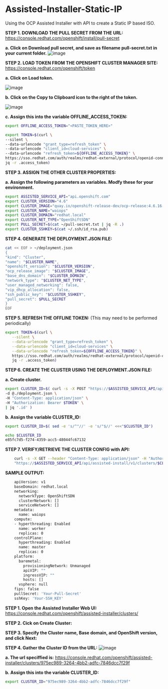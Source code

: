 # Assisted-Installer-Static-IP
Using the OCP Assisted Installer with API to create a Static IP based ISO.


**STEP 1. DOWNLOAD THE PULL SECRET FROM THE URL:**
https://console.redhat.com/openshift/install/pull-secret

**a. Click on Download pull secret, and save as filename pull-secret.txt in your current folder.**
![image](https://user-images.githubusercontent.com/48925593/134422760-dc8b8010-56d4-4061-89c1-6e78a73a52db.png)


**STEP 2. LOAD TOKEN FROM THE OPENSHIFT CLUSTER MANAGER SITE:**
  https://console.redhat.com/openshift/token

**a. Click on Load token.**

![image](https://user-images.githubusercontent.com/48925593/134417909-5af81a67-4648-4827-b1ff-e533cffdd595.png)


**b. Click on the Copy to Clipboard icon to the right of the token.**

![image](https://user-images.githubusercontent.com/48925593/134417785-206fb11c-dfe4-4753-9fc8-166b8ee6de39.png)


**c. Assign this into the variable OFFLINE_ACCESS_TOKEN:**

   ```bash
   export OFFLINE_ACCESS_TOKEN="<PASTE_TOKEN_HERE>"

   export TOKEN=$(curl \
   --silent \
   --data-urlencode "grant_type=refresh_token" \
   --data-urlencode "client_id=cloud-services" \
   --data-urlencode "refresh_token=${OFFLINE_ACCESS_TOKEN}" \
   https://sso.redhat.com/auth/realms/redhat-external/protocol/openid-connect/token | \
   jq -r .access_token)
   ```


**STEP 3. ASSIGN THE OTHER CLUSTER PROPERTIES:**

**a. Assign the following parameters as variables. Modfy these for your environment.**

   ```bash
   export ASSISTED_SERVICE_API="api.openshift.com"
   export CLUSTER_VERSION="4.6"                                                   # OpenShift version    
   export CLUSTER_IMAGE="quay.io/openshift-release-dev/ocp-release:4.6.16-x86_64"
   export CLUSTER_NAME="waiops"                                                   # OpenShift cluster name    
   export CLUSTER_DOMAIN="redhat.local"                                           # Domain name where the cluster will be deployed 
   export CLUSTER_NET_TYPE="OpenShiftSDN"                                         # Set the Network type to deploy with OpenShift
   export PULL_SECRET=$(cat ~/pull-secret.txt | jq -R .)                          # Loading the pull-secret into variable
   export CLUSTER_SSHKEY=$(cat ~/.ssh/id_rsa.pub)                                 # Loading the public key into variable
   ```
   
**STEP 4. GENERATE THE DEPLOYMENT.JSON FILE:**

   ```bash
   cat << EOF > ~/deployment.json
   {
   "kind": "Cluster",
   "name": "$CLUSTER_NAME",
   "openshift_version": "$CLUSTER_VERSION",
   "ocp_release_image": "$CLUSTER_IMAGE",
   "base_dns_domain": "$CLUSTER_DOMAIN",
   "network_type": "$CLUSTER_NET_TYPE",
   "user_managed_networking": false,
   "vip_dhcp_allocation": false,
   "ssh_public_key": "$CLUSTER_SSHKEY",
   "pull_secret": $PULL_SECRET
   }
   EOF
   ```


**STEP 5. REFRESH THE OFFLINE TOKEN:**
(This may need to be performed periodically)


   ```bash
   export TOKEN=$(curl \
      --silent \
      --data-urlencode "grant_type=refresh_token" \
      --data-urlencode "client_id=cloud-services" \
      --data-urlencode "refresh_token=${OFFLINE_ACCESS_TOKEN}" \
      https://sso.redhat.com/auth/realms/redhat-external/protocol/openid-connect/token | \
      jq -r .access_token)
   ```

**STEP 6. CREATE THE CLUSTER USING THE DEPLOYMENT.JSON FILE:**

**a. Create cluster.**
   ```bash
   export CLUSTER_ID=$( curl -s -X POST "https://$ASSISTED_SERVICE_API/api/assisted-install/v1/clusters" \
  -d @./deployment.json \
  -H "Content-Type: application/json" \
  -H "Authorization: Bearer $TOKEN" \
  | jq '.id' )
   ```
  
**b. Assign the variable CLUSTER_ID:**
  ```bash
  export CLUSTER_ID=$( sed -e 's/^"//' -e 's/"$//' <<<"$CLUSTER_ID")
  
  echo $CLUSTER_ID
  e85fc7d5-f274-4359-acc5-48044fc67132
   ```

**STEP 7. VERIFY/RETRIEVE THE CLUSTER CONFIG with API:**

  ```bash
      curl -s -X GET --header "Content-Type: application/json" -H "Authorization: Bearer $TOKEN" \
      "https://$ASSISTED_SERVICE_API/api/assisted-install/v1/clusters/$CLUSTER_ID/install-config"|jq -r
   ```
      
**SAMPLE OUTPUT:**
  ```bash
      apiVersion: v1
      baseDomain: redhat.local
      networking:
        networkType: OpenShiftSDN
        clusterNetwork: []
        serviceNetwork: []
      metadata:
        name: waiops
      compute:
      - hyperthreading: Enabled
        name: worker
        replicas: 0
      controlPlane:
        hyperthreading: Enabled
        name: master
        replicas: 0
      platform:
        baremetal:
          provisioningNetwork: Unmanaged
          apiVIP: ""
          ingressVIP: ""
          hosts: []
        vsphere: null
      fips: false
      pullSecret: 'Your-Pull-Secret'
      sshKey: 'Your-SSH_KEY'
  ```
      

**STEP 1. Open the Assisted Installer Web UI:**
  https://console.redhat.com/openshift/assisted-installer/clusters/

**STEP 2. Cick on Create Cluster:**

**STEP 3. Specify the Cluster name, Base domain, and OpenShift version, and click Next:**

**STEP 4. Gather the Cluster ID from the URL:**
  ![image](https://user-images.githubusercontent.com/48925593/134409953-25f6086c-a016-4de4-94cf-10d79e8d5d76.png)

**a. The url speciffied is:** 
https://console.redhat.com/openshift/assisted-installer/clusters/975ec989-3264-4bb2-adfc-7846dcc7f29f

**b. Assign this into the variable CLUSTER_ID:**
  ```bash
  export CLUSTER_ID="975ec989-3264-4bb2-adfc-7846dcc7f29f"
  ```
